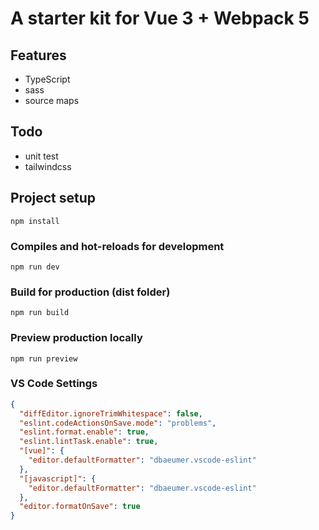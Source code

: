 # A starter kit for Vue 3 + Webpack 5

## Features

- TypeScript
- sass
- source maps

## Todo

- unit test
- tailwindcss

## Project setup

```
npm install
```

### Compiles and hot-reloads for development

```
npm run dev
```

### Build for production (dist folder)

```
npm run build
```

### Preview production locally

```
npm run preview
```

### VS Code Settings

```json
{
  "diffEditor.ignoreTrimWhitespace": false,
  "eslint.codeActionsOnSave.mode": "problems",
  "eslint.format.enable": true,
  "eslint.lintTask.enable": true,
  "[vue]": {
    "editor.defaultFormatter": "dbaeumer.vscode-eslint"
  },
  "[javascript]": {
    "editor.defaultFormatter": "dbaeumer.vscode-eslint"
  },
  "editor.formatOnSave": true
}
```
